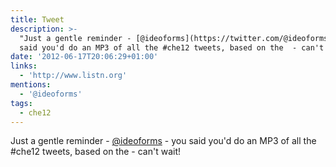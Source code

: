 ```yaml
---
title: Tweet
description: >-
  "Just a gentle reminder - [@ideoforms](https://twitter.com/@ideoforms) - you
  said you'd do an MP3 of all the #che12 tweets, based on the  - can't wait!"
date: '2012-06-17T20:06:29+01:00'
links:
  - 'http://www.listn.org'
mentions:
  - '@ideoforms'
tags:
  - che12
---
```

Just a gentle reminder - [@ideoforms](https://twitter.com/@ideoforms) - you said you'd do an MP3 of all the #che12 tweets, based on the  - can't wait!
